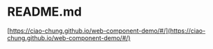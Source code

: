 # README.md

[https://ciao-chung.github.io/web-component-demo/#/](https://ciao-chung.github.io/web-component-demo/#/)